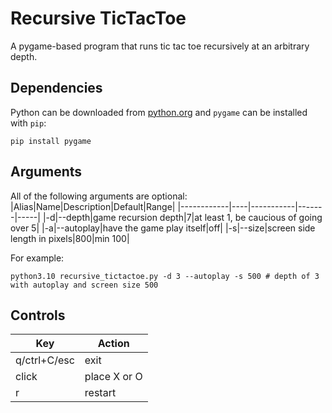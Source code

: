 # Recursive TicTacToe
A pygame-based program that runs tic tac toe recursively at an arbitrary depth.

## Dependencies
Python can be downloaded from [python.org](https://www.python.org/downloads/) and `pygame` can be installed with `pip`:
```
pip install pygame
```

## Arguments
All of the following arguments are optional:
|Alias|Name|Description|Default|Range|
|------------|----|-----------|-------|-----|
|-d|--depth|game recursion depth|7|at least 1, be caucious of going over 5|
|-a|--autoplay|have the game play itself|off|
|-s|--size|screen side length in pixels|800|min 100|

For example:
```
python3.10 recursive_tictactoe.py -d 3 --autoplay -s 500 # depth of 3 with autoplay and screen size 500
```

## Controls
|Key|Action|
|---|------|
|q/ctrl+C/esc|exit|
|click|place X or O|
|r|restart|
